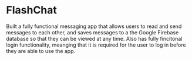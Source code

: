 # FlashChat

Built a fully functional messaging app that allows users to read and send messages to each other, and saves messages to a the Google Firebase database so that they can be viewed at any time. Also has fully fincitonal login functionality, meanging that it is required for the user to log in before they are able to use the app.
